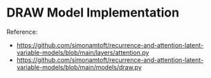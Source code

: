 # DRAW Model Implementation

Reference: 
- https://github.com/simonamtoft/recurrence-and-attention-latent-variable-models/blob/main/layers/attention.py
- https://github.com/simonamtoft/recurrence-and-attention-latent-variable-models/blob/main/models/draw.py
